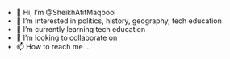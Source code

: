 - 👋 Hi, I’m @SheikhAtifMaqbool
- 👀 I’m interested in politics, history, geography, tech education
- 🌱 I’m currently learning tech education
- 💞️ I’m looking to collaborate on 
- 📫 How to reach me ...

<!---
SheikhAtifMaqbool/SheikhAtifMaqbool is a ✨ special ✨ repository because its `README.md` (this file) appears on your GitHub profile.
You can click the Preview link to take a look at your changes.
--->
